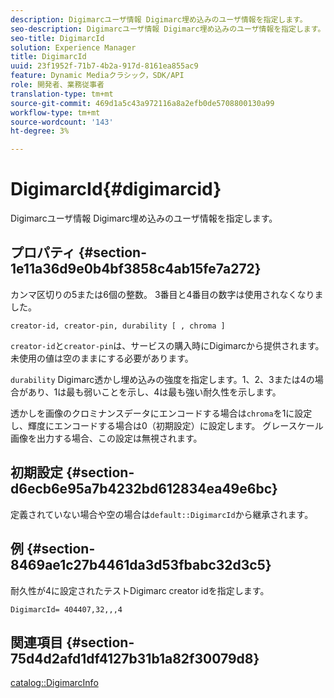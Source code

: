 ```yaml
---
description: Digimarcユーザ情報 Digimarc埋め込みのユーザ情報を指定します。
seo-description: Digimarcユーザ情報 Digimarc埋め込みのユーザ情報を指定します。
seo-title: DigimarcId
solution: Experience Manager
title: DigimarcId
uuid: 23f1952f-71b7-4b2a-917d-8161ea855ac9
feature: Dynamic Mediaクラシック，SDK/API
role: 開発者、業務従事者
translation-type: tm+mt
source-git-commit: 469d1a5c43a972116a8a2efb0de5708800130a99
workflow-type: tm+mt
source-wordcount: '143'
ht-degree: 3%

---
```



# DigimarcId{#digimarcid}

Digimarcユーザ情報 Digimarc埋め込みのユーザ情報を指定します。

## プロパティ {#section-1e11a36d9e0b4bf3858c4ab15fe7a272}

カンマ区切りの5または6個の整数。 3番目と4番目の数字は使用されなくなりました。

`creator-id, creator-pin, durability [ , chroma ]`

`creator-id`と`creator-pin`は、サービスの購入時にDigimarcから提供されます。 未使用の値は空のままにする必要があります。

`durability` Digimarc透かし埋め込みの強度を指定します。1、2、3または4の場合があり、1は最も弱いことを示し、4は最も強い耐久性を示します。

透かしを画像のクロミナンスデータにエンコードする場合は`chroma`を1に設定し、輝度にエンコードする場合は0（初期設定）に設定します。 グレースケール画像を出力する場合、この設定は無視されます。

## 初期設定 {#section-d6ecb6e95a7b4232bd612834ea49e6bc}

定義されていない場合や空の場合は`default::DigimarcId`から継承されます。

## 例 {#section-8469ae1c27b4461da3d53fbabc32d3c5}

耐久性が4に設定されたテストDigimarc creator idを指定します。

`DigimarcId= 404407,32,,,4`

## 関連項目 {#section-75d4d2afd1df4127b31b1a82f30079d8}

[catalog::DigimarcInfo](../../../../../is-api/image-catalog/image-serving-api-ref/c-image-catalog-reference/c-image-svg-data-reference/c-image-data-reference/r-digimarcinfo-cat.md#reference-4925764ed683466bb7af4b807c86f8ba)
